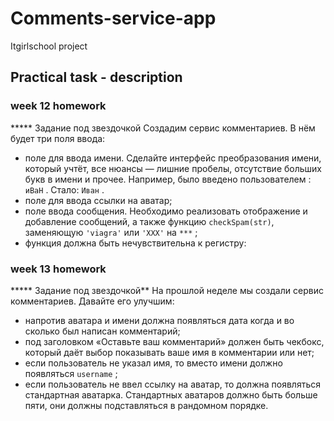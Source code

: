 # Comments-service-app
Itgirlschool project

## Practical task - description 

### week 12 homework
***** Задание под звездочкой 
Создадим сервис комментариев. В нём будет три поля ввода:

- поле для ввода имени. Сделайте интерфейс преобразования имени, который учтёт, все нюансы — лишние пробелы, отсутствие больших букв в имени и прочее. 
Например, было введено пользователем : `иВаН` .
Стало: `Иван` .
- поле для ввода ссылки на аватар;
- поле ввода сообщения. Необходимо реализовать отображение и добавление сообщений, а также функцию `checkSpam(str)`, заменяющую `'viagra'` или `'XXX'` на `***` ;
- функция должна быть нечувствительна к регистру:

### week 13 homework
  ***** Задание под звездочкой**
На прошлой неделе мы создали сервис комментариев. Давайте его улучшим:

- напротив аватара и имени должна появляться дата когда и во сколько был написан комментарий;
- под заголовком «Оставьте ваш комментарий» должен быть чекбокс, который даёт выбор показывать ваше имя в комментарии или нет;
- если пользователь не указал имя, то вместо имени должно появляться `username` ;
- если пользователь не ввел ссылку на аватар, то должна появляться стандартная аватарка. Стандартных аватаров должно быть больше пяти, они должны подставляться в рандомном порядке.
